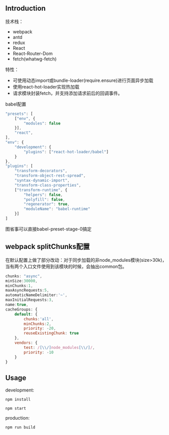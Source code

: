 ## Introduction

技术栈：

- webpack
- antd
- redux
- React
- React-Router-Dom
- fetch(whatwg-fetch)

特性：

- 可使用动态import或bundle-loader(require.ensure)进行页面异步加载
- 使用react-hot-loader实现热加载
- 请求模块封装fetch，并支持添加请求前后的回调事件。

babel配置

```js
"presets": [
    ["env", {
        "modules": false
    }],
    "react",
],
"env": {
    "development": {
        "plugins": ["react-hot-loader/babel"]
    }
},
"plugins": [
    "transform-decorators",
    "transform-object-rest-spread",
    "syntax-dynamic-import",
    "transform-class-properties",
    ["transform-runtime", {
        "helpers": false,
        "polyfill": false,
        "regenerator": true,
        "moduleName": "babel-runtime"
    }]
]
```
图省事可以直接babel-preset-stage-0搞定

## webpack splitChunks配置

在默认配置上做了部分改动：对于同步加载的非node_modules模块(size>30k)，当有两个入口文件使用到该模块的时候，会抽出common包。

```js
chunks: "async",
minSize:30000,
minChunks:1,
maxAsyncRequests:5,
automaticNameDelimiter:'~',
maxInitialRequests:3,
name:true,
cacheGroups: {
    default: {
        chunks:'all',
        minChunks:2,
        priority: -20,
        reuseExistingChunk: true
    },
    vendors: {
        test: /[\\/]node_modules[\\/]/,
        priority: -10
    }
}
```


## Usage

development:
```
npm install

npm start
```
production:
```
npm run build
```
